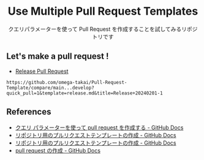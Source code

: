 <h1 align="center">Use Multiple Pull Request Templates</h1>
<p align="center">
  クエリパラメーターを使って Pull Request を作成することを試してみるリポジトリです
</p>

## Let's make a pull request !

- [Release Pull Request](/compare/main...develop?quick_pull=1&template=release.md&title=Release+20240201-1)

```
https://github.com/omega-takai/Pull-Request-Template/compare/main...develop?quick_pull=1&template=release.md&title=Release+20240201-1
```

## References

* [クエリ パラメーターを使って pull request を作成する - GitHub Docs](https://docs.github.com/ja/pull-requests/collaborating-with-pull-requests/proposing-changes-to-your-work-with-pull-requests/using-query-parameters-to-create-a-pull-request)
* [リポジトリ用のプルリクエストテンプレートの作成 - GitHub Docs](https://docs.github.com/ja/communities/using-templates-to-encourage-useful-issues-and-pull-requests/creating-a-pull-request-template-for-your-repository)
* [リポジトリ用のプルリクエストテンプレートの作成 - GitHub Docs](https://docs.github.com/ja/communities/using-templates-to-encourage-useful-issues-and-pull-requests/creating-a-pull-request-template-for-your-repository)
* [pull request の作成 - GitHub Docs](https://docs.github.com/ja/pull-requests/collaborating-with-pull-requests/proposing-changes-to-your-work-with-pull-requests/creating-a-pull-request?tool=webui)

